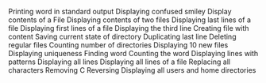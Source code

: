 Printing word in standard output
Displaying confused smiley
Display contents of a File
Displaying contents of two files
Displaying last lines of a file
Displaying first lines of a file
Displaying the third line
Creating file with content
Saving current state of directory
Duplicating last line
Deleting regular files
Counting number of directories
Displaying 10 new files
Displaying uniqueness
Finding word
Counting the word
Displaying lines with patterns
Displaying all lines
Displaying all lines of a file
Replacing all characters
Removing C
Reversing
Displaying all users and home directories
